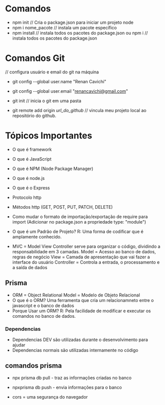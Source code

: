 # Comandos

- npm init // Cria o package.json para iniciar um projeto node
- npm i nome_pacote // instala um pacote específico
- npm install // instala todos os pacotes do package.json 
ou 
  npm i // instala todos os pacotes do package.json

# Comandos Git

// configura usuário e email do git na máquina
- git config --global user.name "Renan Cavichi"
- git config --global user.email "renancavichi@gmail.com" 

- git init // inicia o git em uma pasta
- git remote add origin _url_do_github_ // vincula meu projeto local ao repositório do github.


# Tópicos Importantes

- O que é framework
- O que é JavaScript
- O que é NPM (Node Package Manager)
- O que é node.js
- O que é o Express
- Protocolo http
- Métodos http (GET, POST, PUT, PATCH, DELETE)
- Como mudar o formato de importação/exportação de require para import
(Adicionar no package.json a propriedade type: "module")

- O que é um Padrão de Projeto? R: Uma forma de codificar que é amplamente conhecido.

- MVC = Model View Controller
serve para organizar o código, dividindo a responsabilidade em 3 camadas.
    Model = Acesso ao banco de dados, regras de negócio
    View = Camada de apresentação que vai fazer a interface do usuário
    Controller = Controla a entrada, o processamento e a saída de dados

## Prisma
- ORM = Object Relational Model = Modelo de Objeto Relacional
- O que é o ORM? Uma ferramenta que cria um relacionamneto entre o javascript e o banco de dados
- Porque Usar um ORM? R: Pela facilidade de modificar e executar os comandos no banco de dados.

### Dependencias
- Dependencias DEV são utilizadas durante o desenvolvimento para ajudar
- Dependencias normais são utilizadas internamente no código

## comandos prisma
- npx prisma db pull - traz as informações criadas no banco
- npxprisma db push -  envia informações para o banco

- cors = uma segurança do navegador
